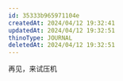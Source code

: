 ```yaml
---
id: 35333b965971104e
createdAt: 2024/04/12 19:32:41
updatedAt: 2024/04/12 19:32:51
thinoType: JOURNAL
deletedAt: 2024/04/12 19:32:51
---
```

再见，来试压机
